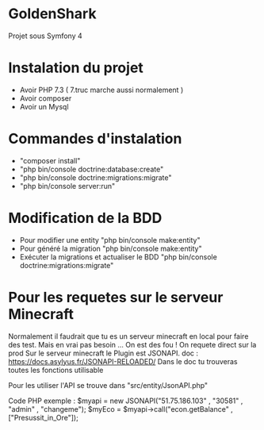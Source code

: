 # GoldenShark
Projet sous Symfony 4

# Instalation du projet
 - Avoir PHP 7.3 ( 7.truc marche aussi normalement )
 - Avoir composer
 - Avoir un Mysql
# Commandes d'instalation
 - "composer install"
 - "php bin/console doctrine:database:create"
 - "php bin/console doctrine:migrations:migrate"
 - "php bin/console server:run"
 
# Modification de la BDD
 - Pour modifier une entity "php bin/console make:entity"
 - Pour généré la migration "php bin/console make:entity"
 - Exécuter la migrations et actualiser le BDD "php bin/console doctrine:migrations:migrate"

# Pour les requetes sur le serveur Minecraft

Normalement il faudrait que tu es un serveur minecraft en local pour faire des test. Mais en vrai pas besoin ... On est des fou ! On requete direct sur la prod
Sur le serveur minecraft le Plugin est JSONAPI. doc : https://docs.asylyus.fr/JSONAPI-RELOADED/
Dans le doc tu trouveras toutes les fonctions utilisable

Pour les utiliser l'API se trouve dans "src/entity/JsonAPI.php"

Code PHP exemple :
$myapi = new JSONAPI("51.75.186.103" , "30581" , "admin" , "changeme");
$myEco = $myapi->call("econ.getBalance" , ["Presussit_in_Ore"]);


